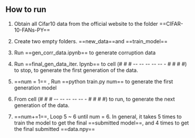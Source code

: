 ## How to run

1. Obtain all Cifar10 data from the official website to the folder ==CIFAR-10-FANs-PY==

2. Create two empty folders.  ==new_data==and ==train_model== 
3. Run ==gen_corr_data.ipynb== to generate corruption data

4. Run ==final_gen_data_iter. Ipynb== to cell (# # # -- -- -- -- -- - # # # #) to stop, to generate the first generation of the data.
5. ==num = 1== , Run ==python train.py num== to generate the first generation model
6. From cell (# # # -- -- -- -- -- - # # # #) to run, to generate the next generation of the data.
7. ==num+=1==, Loop 5 ~ 6 until num = 6. In general, it takes 5 times to train the model to get the final ==submitted model==, and 4 times to get the final submitted ==data.npy==